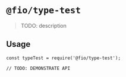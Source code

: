 # `@fio/type-test`

> TODO: description

## Usage

```
const typeTest = require('@fio/type-test');

// TODO: DEMONSTRATE API
```
